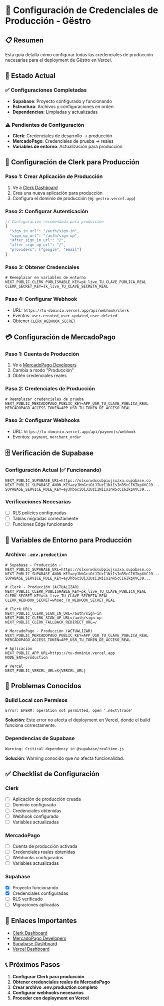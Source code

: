 # 🔐 Configuración de Credenciales de Producción - Gëstro

## 📋 Resumen

Esta guía detalla cómo configurar todas las credenciales de producción necesarias para el deployment de Gëstro en Vercel.

## 🎯 Estado Actual

### ✅ Configuraciones Completadas
- **Supabase**: Proyecto configurado y funcionando
- **Estructura**: Archivos y configuraciones en orden
- **Dependencias**: Limpiadas y actualizadas

### ⚠️ Pendientes de Configuración
- **Clerk**: Credenciales de desarrollo → producción
- **MercadoPago**: Credenciales de prueba → reales
- **Variables de entorno**: Actualización para producción

## 🔧 Configuración de Clerk para Producción

### Paso 1: Crear Aplicación de Producción
1. Ve a [Clerk Dashboard](https://dashboard.clerk.com)
2. Crea una nueva aplicación para producción
3. Configura el dominio de producción (ej: `gestro.vercel.app`)

### Paso 2: Configurar Autenticación
```javascript
// Configuración recomendada para producción
{
  "sign_in_url": "/auth/sign-in",
  "sign_up_url": "/auth/sign-up",
  "after_sign_in_url": "/",
  "after_sign_up_url": "/",
  "providers": ["google", "email"]
}
```

### Paso 3: Obtener Credenciales
```env
# Reemplazar en variables de entorno
NEXT_PUBLIC_CLERK_PUBLISHABLE_KEY=pk_live_TU_CLAVE_PUBLICA_REAL
CLERK_SECRET_KEY=sk_live_TU_CLAVE_SECRETA_REAL
```

### Paso 4: Configurar Webhook
- URL: `https://tu-dominio.vercel.app/api/webhook/clerk`
- Eventos: `user.created`, `user.updated`, `user.deleted`
- Obtener `CLERK_WEBHOOK_SECRET`

## 💳 Configuración de MercadoPago

### Paso 1: Cuenta de Producción
1. Ve a [MercadoPago Developers](https://www.mercadopago.com.ar/developers)
2. Cambia a modo "Producción"
3. Obtén credenciales reales

### Paso 2: Credenciales de Producción
```env
# Reemplazar credenciales de prueba
NEXT_PUBLIC_MERCADOPAGO_PUBLIC_KEY=APP_USR_TU_CLAVE_PUBLICA_REAL
MERCADOPAGO_ACCESS_TOKEN=APP_USR_TU_TOKEN_DE_ACCESO_REAL
```

### Paso 3: Configurar Webhooks
- URL: `https://tu-dominio.vercel.app/api/payments/webhook`
- Eventos: `payment`, `merchant_order`

## 🗄️ Verificación de Supabase

### Configuración Actual (✅ Funcionando)
```env
NEXT_PUBLIC_SUPABASE_URL=https://olxxrwdxsubpiujsxzxa.supabase.co
NEXT_PUBLIC_SUPABASE_ANON_KEY=eyJhbGciOiJIUzI1NiIsInR5cCI6IkpXVCJ9...
SUPABASE_SERVICE_ROLE_KEY=eyJhbGciOiJIUzI1NiIsInR5cCI6IkpXVCJ9...
```

### Verificaciones Necesarias
- [ ] RLS policies configuradas
- [ ] Tablas migradas correctamente
- [ ] Funciones Edge funcionando

## 📄 Variables de Entorno para Producción

### Archivo: `.env.production`
```env
# Supabase - Producción ✅
NEXT_PUBLIC_SUPABASE_URL=https://olxxrwdxsubpiujsxzxa.supabase.co
NEXT_PUBLIC_SUPABASE_ANON_KEY=eyJhbGciOiJIUzI1NiIsInR5cCI6IkpXVCJ9...
SUPABASE_SERVICE_ROLE_KEY=eyJhbGciOiJIUzI1NiIsInR5cCI6IkpXVCJ9...

# Clerk - Producción (ACTUALIZAR)
NEXT_PUBLIC_CLERK_PUBLISHABLE_KEY=pk_live_TU_CLAVE_PUBLICA_REAL
CLERK_SECRET_KEY=sk_live_TU_CLAVE_SECRETA_REAL
CLERK_WEBHOOK_SECRET=whsec_TU_WEBHOOK_SECRET_REAL

# Clerk URLs
NEXT_PUBLIC_CLERK_SIGN_IN_URL=/auth/sign-in
NEXT_PUBLIC_CLERK_SIGN_UP_URL=/auth/sign-up
NEXT_PUBLIC_CLERK_FALLBACK_REDIRECT_URL=/

# MercadoPago - Producción (ACTUALIZAR)
NEXT_PUBLIC_MERCADOPAGO_PUBLIC_KEY=APP_USR_TU_CLAVE_PUBLICA_REAL
MERCADOPAGO_ACCESS_TOKEN=APP_USR_TU_TOKEN_DE_ACCESO_REAL

# Aplicación
NEXT_PUBLIC_APP_URL=https://tu-dominio.vercel.app
NODE_ENV=production

# Vercel
NEXT_PUBLIC_VERCEL_URL=${VERCEL_URL}
```

## 🚨 Problemas Conocidos

### Build Local con Permisos
```
Error: EPERM: operation not permitted, open '.next\trace'
```
**Solución**: Este error no afecta el deployment en Vercel, donde el build funciona correctamente.

### Dependencias de Supabase
```
Warning: Critical dependency in @supabase/realtime-js
```
**Solución**: Warning conocido que no afecta funcionalidad.

## ✅ Checklist de Configuración

### Clerk
- [ ] Aplicación de producción creada
- [ ] Dominio configurado
- [ ] Credenciales obtenidas
- [ ] Webhook configurado
- [ ] Variables actualizadas

### MercadoPago
- [ ] Cuenta de producción activada
- [ ] Credenciales reales obtenidas
- [ ] Webhooks configurados
- [ ] Variables actualizadas

### Supabase
- [x] Proyecto funcionando
- [x] Credenciales configuradas
- [ ] RLS verificado
- [ ] Migraciones aplicadas

## 🔗 Enlaces Importantes

- [Clerk Dashboard](https://dashboard.clerk.com)
- [MercadoPago Developers](https://www.mercadopago.com.ar/developers)
- [Supabase Dashboard](https://supabase.com/dashboard)
- [Vercel Dashboard](https://vercel.com/dashboard)

## 📞 Próximos Pasos

1. **Configurar Clerk para producción**
2. **Obtener credenciales reales de MercadoPago**
3. **Crear archivo .env.production completo**
4. **Configurar webhooks necesarios**
5. **Proceder con deployment en Vercel**

